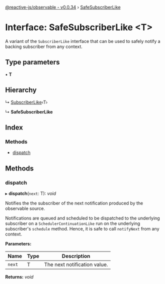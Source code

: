 [@reactive-js/observable - v0.0.34](../README.md) › [SafeSubscriberLike](safesubscriberlike.md)

# Interface: SafeSubscriberLike <**T**>

A variant of the `SubscriberLike` interface that can be used to safely notify
a backing subscriber from any context.

## Type parameters

▪ **T**

## Hierarchy

  ↳ [SubscriberLike](subscriberlike.md)‹T›

  ↳ **SafeSubscriberLike**

## Index

### Methods

* [dispatch](safesubscriberlike.md#dispatch)

## Methods

###  dispatch

▸ **dispatch**(`next`: T): *void*

Notifies the the subscriber of the next notification produced by the observable source.

Notifications are queued and scheduled to be dispatched to the underlying subscriber
on a `SchedulerContinuationLike` run on the underlying subscriber's `schedule` method.
Hence, it is safe to call `notifyNext` from any context.

**Parameters:**

Name | Type | Description |
------ | ------ | ------ |
`next` | T | The next notification value.  |

**Returns:** *void*
